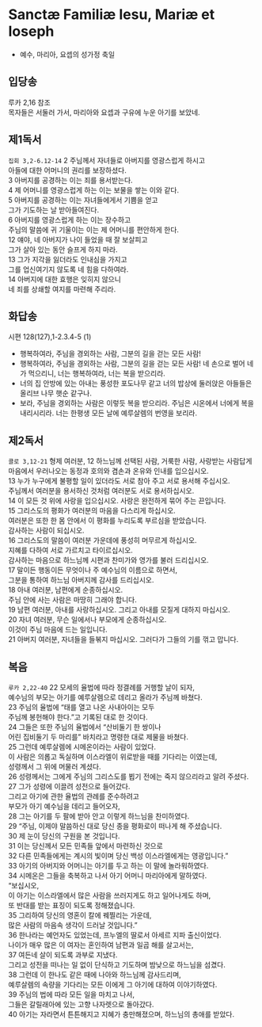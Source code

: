 # Sanctæ Familiæ Iesu, Mariæ et Ioseph

* 예수, 마리아, 요셉의 성가정 축일


## 입당송
루카 2,16 참조  
목자들은 서둘러 가서, 마리아와 요셉과 구유에 누운 아기를 보았네.


## 제1독서
`집회 3,2-6.12-14` 2 주님께서 자녀들로 아버지를 영광스럽게 하시고  
아들에 대한 어머니의 권리를 보장하셨다.  
3 아버지를 공경하는 이는 죄를 용서받는다.  
4 제 어머니를 영광스럽게 하는 이는 보물을 쌓는 이와 같다.  
5 아버지를 공경하는 이는 자녀들에게서 기쁨을 얻고  
그가 기도하는 날 받아들여진다.  
6 아버지를 영광스럽게 하는 이는 장수하고  
주님의 말씀에 귀 기울이는 이는 제 어머니를 편안하게 한다.  
12 얘야, 네 아버지가 나이 들었을 때 잘 보살피고  
그가 살아 있는 동안 슬프게 하지 마라.  
13 그가 지각을 잃더라도 인내심을 가지고  
그를 업신여기지 않도록 네 힘을 다하여라.  
14 아버지에 대한 효행은 잊히지 않으니  
네 죄를 상쇄할 여지를 마련해 주리라.

## 화답송
시편 128(127),1-2.3.4-5 (1)  
- 행복하여라, 주님을 경외하는 사람, 그분의 길을 걷는 모든 사람!  
- 행복하여라, 주님을 경외하는 사람, 그분의 길을 걷는 모든 사람! 네 손으로 벌어 네가 먹으리니, 너는 행복하여라, 너는 복을 받으리라.
- 너의 집 안방에 있는 아내는 풍성한 포도나무 같고 너의 밥상에 둘러앉은 아들들은 올리브 나무 햇순 같구나.
- 보라, 주님을 경외하는 사람은 이렇듯 복을 받으리라. 주님은 시온에서 너에게 복을 내리시리라. 너는 한평생 모든 날에 예루살렘의 번영을 보리라.


## 제2독서
`콜로 3,12-21` 형제 여러분, 12 하느님께 선택된 사람, 거룩한 사람, 사랑받는 사람답게  
마음에서 우러나오는 동정과 호의와 겸손과 온유와 인내를 입으십시오.  
13 누가 누구에게 불평할 일이 있더라도 서로 참아 주고 서로 용서해 주십시오.  
주님께서 여러분을 용서하신 것처럼 여러분도 서로 용서하십시오.  
14 이 모든 것 위에 사랑을 입으십시오. 사랑은 완전하게 묶어 주는 끈입니다.  
15 그리스도의 평화가 여러분의 마음을 다스리게 하십시오.  
여러분은 또한 한 몸 안에서 이 평화를 누리도록 부르심을 받았습니다.  
감사하는 사람이 되십시오.  
16 그리스도의 말씀이 여러분 가운데에 풍성히 머무르게 하십시오.  
지혜를 다하여 서로 가르치고 타이르십시오.  
감사하는 마음으로 하느님께 시편과 찬미가와 영가를 불러 드리십시오.  
17 말이든 행동이든 무엇이나 주 예수님의 이름으로 하면서,  
그분을 통하여 하느님 아버지께 감사를 드리십시오.  
18 아내 여러분, 남편에게 순종하십시오.  
주님 안에 사는 사람은 마땅히 그래야 합니다.  
19 남편 여러분, 아내를 사랑하십시오. 그리고 아내를 모질게 대하지 마십시오.  
20 자녀 여러분, 무슨 일에서나 부모에게 순종하십시오.  
이것이 주님 마음에 드는 일입니다.  
21 아버지 여러분, 자녀들을 들볶지 마십시오. 그러다가 그들의 기를 꺾고 맙니다.

## 복음
`루카 2,22-40` 22 모세의 율법에 따라 정결례를 거행할 날이 되자,  
예수님의 부모는 아기를 예루살렘으로 데리고 올라가 주님께 바쳤다.  
23 주님의 율법에 “태를 열고 나온 사내아이는 모두  
주님께 봉헌해야 한다.”고 기록된 대로 한 것이다.  
24 그들은 또한 주님의 율법에서 “산비둘기 한 쌍이나  
어린 집비둘기 두 마리를” 바치라고 명령한 대로 제물을 바쳤다.  
25 그런데 예루살렘에 시메온이라는 사람이 있었다.  
이 사람은 의롭고 독실하며 이스라엘이 위로받을 때를 기다리는 이였는데,  
성령께서 그 위에 머물러 계셨다.  
26 성령께서는 그에게 주님의 그리스도를 뵙기 전에는 죽지 않으리라고 알려 주셨다.  
27 그가 성령에 이끌려 성전으로 들어갔다.  
그리고 아기에 관한 율법의 관례를 준수하려고  
부모가 아기 예수님을 데리고 들어오자,  
28 그는 아기를 두 팔에 받아 안고 이렇게 하느님을 찬미하였다.  
29 “주님, 이제야 말씀하신 대로 당신 종을 평화로이 떠나게 해 주셨습니다.  
30 제 눈이 당신의 구원을 본 것입니다.  
31 이는 당신께서 모든 민족들 앞에서 마련하신 것으로  
32 다른 민족들에게는 계시의 빛이며 당신 백성 이스라엘에게는 영광입니다.”  
33 아기의 아버지와 어머니는 아기를 두고 하는 이 말에 놀라워하였다.  
34 시메온은 그들을 축복하고 나서 아기 어머니 마리아에게 말하였다.  
“보십시오,  
이 아기는 이스라엘에서 많은 사람을 쓰러지게도 하고 일어나게도 하며,  
또 반대를 받는 표징이 되도록 정해졌습니다.  
35 그리하여 당신의 영혼이 칼에 꿰찔리는 가운데,  
많은 사람의 마음속 생각이 드러날 것입니다.”  
36 한나라는 예언자도 있었는데, 프누엘의 딸로서 아세르 지파 출신이었다.  
나이가 매우 많은 이 여자는 혼인하여 남편과 일곱 해를 살고서는,  
37 여든네 살이 되도록 과부로 지냈다.  
그리고 성전을 떠나는 일 없이 단식하고 기도하며 밤낮으로 하느님을 섬겼다.  
38 그런데 이 한나도 같은 때에 나아와 하느님께 감사드리며,  
예루살렘의 속량을 기다리는 모든 이에게 그 아기에 대하여 이야기하였다.  
39 주님의 법에 따라 모든 일을 마치고 나서,  
그들은 갈릴래아에 있는 고향 나자렛으로 돌아갔다.  
40 아기는 자라면서 튼튼해지고 지혜가 충만해졌으며, 하느님의 총애를 받았다.